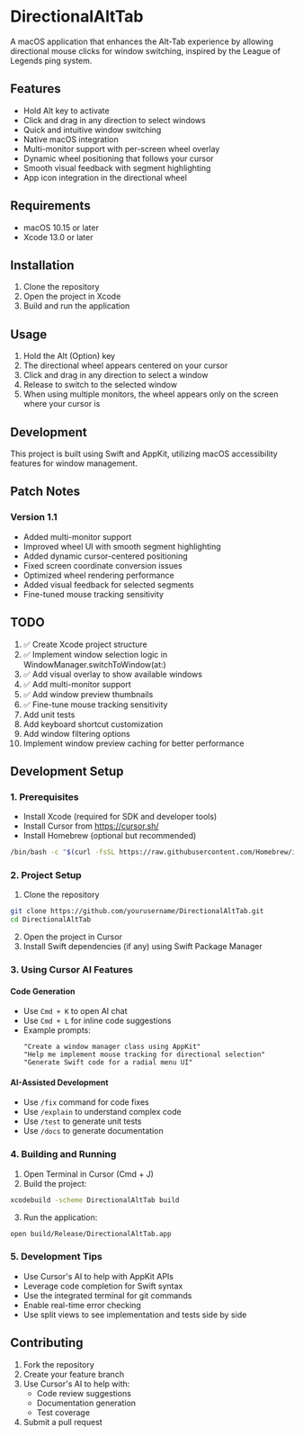# DirectionalAltTab

A macOS application that enhances the Alt-Tab experience by allowing directional mouse clicks for window switching, inspired by the League of Legends ping system.

## Features

- Hold Alt key to activate
- Click and drag in any direction to select windows
- Quick and intuitive window switching
- Native macOS integration
- Multi-monitor support with per-screen wheel overlay
- Dynamic wheel positioning that follows your cursor
- Smooth visual feedback with segment highlighting
- App icon integration in the directional wheel

## Requirements

- macOS 10.15 or later
- Xcode 13.0 or later

## Installation

1. Clone the repository
2. Open the project in Xcode
3. Build and run the application

## Usage

1. Hold the Alt (Option) key
2. The directional wheel appears centered on your cursor
3. Click and drag in any direction to select a window
4. Release to switch to the selected window
5. When using multiple monitors, the wheel appears only on the screen where your cursor is

## Development

This project is built using Swift and AppKit, utilizing macOS accessibility features for window management.

## Patch Notes

### Version 1.1
- Added multi-monitor support
- Improved wheel UI with smooth segment highlighting
- Added dynamic cursor-centered positioning
- Fixed screen coordinate conversion issues
- Optimized wheel rendering performance
- Added visual feedback for selected segments
- Fine-tuned mouse tracking sensitivity

## TODO
1. ✅ Create Xcode project structure
2. ✅ Implement window selection logic in WindowManager.switchToWindow(at:)
3. ✅ Add visual overlay to show available windows
4. ✅ Add multi-monitor support
5. ✅ Add window preview thumbnails
6. ✅ Fine-tune mouse tracking sensitivity
7. Add unit tests
8. Add keyboard shortcut customization
9. Add window filtering options
10. Implement window preview caching for better performance

## Development Setup

### 1. Prerequisites
- Install Xcode (required for SDK and developer tools)
- Install Cursor from https://cursor.sh/
- Install Homebrew (optional but recommended)
```bash
/bin/bash -c "$(curl -fsSL https://raw.githubusercontent.com/Homebrew/install/HEAD/install.sh)"
```

### 2. Project Setup
1. Clone the repository
```bash
git clone https://github.com/yourusername/DirectionalAltTab.git
cd DirectionalAltTab
```

2. Open the project in Cursor
3. Install Swift dependencies (if any) using Swift Package Manager

### 3. Using Cursor AI Features

#### Code Generation
- Use `Cmd + K` to open AI chat
- Use `Cmd + L` for inline code suggestions
- Example prompts:
  ```
  "Create a window manager class using AppKit"
  "Help me implement mouse tracking for directional selection"
  "Generate Swift code for a radial menu UI"
  ```

#### AI-Assisted Development
- Use `/fix` command for code fixes
- Use `/explain` to understand complex code
- Use `/test` to generate unit tests
- Use `/docs` to generate documentation

### 4. Building and Running
1. Open Terminal in Cursor (Cmd + J)
2. Build the project:
```bash
xcodebuild -scheme DirectionalAltTab build
```
3. Run the application:
```bash
open build/Release/DirectionalAltTab.app
```

### 5. Development Tips
- Use Cursor's AI to help with AppKit APIs
- Leverage code completion for Swift syntax
- Use the integrated terminal for git commands
- Enable real-time error checking
- Use split views to see implementation and tests side by side

## Contributing

1. Fork the repository
2. Create your feature branch
3. Use Cursor's AI to help with:
   - Code review suggestions
   - Documentation generation
   - Test coverage
4. Submit a pull request

